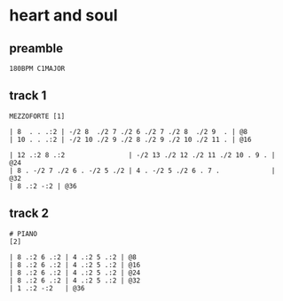 # heart and soul

## preamble

```regolith
180BPM C1MAJOR
```

## track 1

```regolith
MEZZOFORTE [1]

| 8  . . .:2 | -/2 8  ./2 7 ./2 6 ./2 7 ./2 8  ./2 9  . | @8
| 10 . . .:2 | -/2 10 ./2 9 ./2 8 ./2 9 ./2 10 ./2 11 . | @16

| 12 .:2 8 .:2                | -/2 13 ./2 12 ./2 11 ./2 10 . 9 . | @24
| 8 . -/2 7 ./2 6 . -/2 5 ./2 | 4 . -/2 5 ./2 6 . 7 .             | @32
| 8 .:2 -:2 | @36
```

## track 2

```regolith
# PIANO
[2]

| 8 .:2 6 .:2 | 4 .:2 5 .:2 | @8
| 8 .:2 6 .:2 | 4 .:2 5 .:2 | @16
| 8 .:2 6 .:2 | 4 .:2 5 .:2 | @24
| 8 .:2 6 .:2 | 4 .:2 5 .:2 | @32
| 1 .:2 -:2   | @36
```
